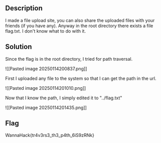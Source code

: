 ## Description
I made a file upload site, you can also share the uploaded files with your friends (if you have any).
Anyway in the root directory there exists a file flag.txt. I don't know what to do with it.

## Solution
Since the flag is in the root directory, I tried for path traversal.

![[Pasted image 20250114200837.png]]

First I uploaded any file to the system so that I can get the path in the url.

![[Pasted image 20250114201010.png]]

Now that I know the path, I simply edited it to "../flag.txt"

![[Pasted image 20250114201435.png]]

## Flag
WannaHack{tr4v3rs3_th3_p4th_6iS9zRNk}